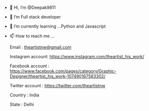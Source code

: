 - 👋 Hi, I’m @Deepak9811
- 👀 I’m Full stack developer
- 🌱 I’m currently learning ...Python and Javascript
- 📫 How to reach me ...
     
     Email            : theartistnw@gmail.com

  Instagram account: https://www.instagram.com/theartist_his_work/
  
  Facebook account : https://www.facebook.com/pages/category/Graphic-Designer/theartist_his_work-107490167563302/
  
  Twitter account  : https://twitter.com/theartistnw

  
  Country          : India
  
  State            : Delhi
  

<!---
Deepak9811/Deepak9811 is a ✨ special ✨ repository because its `README.md` (this file) appears on your GitHub profile.
You can click the Preview link to take a look at your changes.
--->
